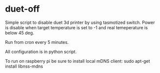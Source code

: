 # duet-off

Simple script to disable duet 3d printer by using tasmotized switch.
Power is disable when target temperature is set to -1 and real temeperature is below 45 deg.

Run from cron every 5 minutes.

All configuration is in python script.


To run on raspberry pi be sure to install local mDNS client:
sudo apt-get install libnss-mdns
